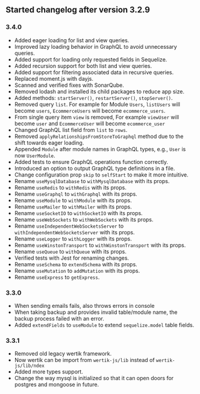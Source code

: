## Started changelog after version 3.2.9

### 3.4.0

- Added eager loading for list and view queries.
- Improved lazy loading behavior in GraphQL to avoid unnecessary queries.
- Added support for loading only requested fields in Sequelize.
- Added recursion support for both list and view queries.
- Added support for filtering associated data in recursive queries.
- Replaced moment.js with dayjs.
- Scanned and verified fixes with SonarQube.
- Removed lodash and installed its child packages to reduce app size.
- Added methods: `startServer()`, `restartServer()`, `stopServer()`.
- Removed query `list`. For example for Module `Users`, `listUsers` will become `users`, `EcommerceUsers` will become `ecommerce_users`.
- From single query item `view` is removed, For example `viewUser` will become `user` and `EcommerceUser` will become `ecommerce_user`
- Changed GraphQL list field from `list` to `rows`.
- Removed `applyRelationshipsFromStoreToGraphql` method due to the shift towards eager loading.
- Appended `Module` after module names in GraphQL types, e.g., `User` is now `UserModule`.
- Added tests to ensure GraphQL operations function correctly.
- Introduced an option to output GraphQL type definitions in a file.
- Change configuration prop `skip` to `selfStart` to make it more intuitive.
- Rename `useMysqlDatabase` to `withMysqlDatabase` with its props.
- Rename `useRedis` to `withRedis` with its props.
- Rename `useGraphql` to `withGraphql` with its props.
- Rename `useModule` to `withModule` with its props.
- Rename `useMailer` to `withMailer` with its props.
- Rename `useSocketIO` to `withSocketIO` with its props.
- Rename `useWebSockets` to `withWebSockets` with its props.
- Rename `useIndependentWebSocketsServer` to `withIndependentWebSocketsServer` with its props.
- Rename `useLogger` to `withLogger` with its props.
- Rename `useWinstonTransport` to `withWinstonTransport` with its props.
- Rename `useQueue` to `withQueue` with its props.
- Verified tests with Jest for renaming changes.
- Rename `useSchema` to `extendSchema` with its props.
- Rename `useMutation` to `addMutation` with its props.
- Rename `useExpress` to `getExpress`.


### 3.3.0

- When sending emails fails, also throws errors in console
- When taking backup and provides invalid table/module name, the backup process failed with an error.
- Added `extendFields` to `useModule` to extend `sequelize.model` table fields.

### 3.3.1 

- Removed old legacy wertik framework.
- Now wertik can be import from `wertik-js/lib` instead of `wertik-js/lib/ndex`
- Added more types support.
- Change the way mysql is initialized so that it can open doors for postgres and mongoose in future.